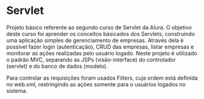 # Servlet
Projeto básico referente ao segundo curso de Servlet da Alura.
O objetivo deste curso foi aprender os conceitos básicados dos Servlets, construindo uma aplicação simples de gerenciamento de empresas. 
Através dela é possível fazer login (autenticação), CRUD das empresas, listar empresas e monitorar as ações realizadas pelo usuário logado.
Neste projeto é utilizado o padrão MVC, separando as JSPs (visão-interface) do controlador (servlet) e do banco de dados (modelo). 

Para controlar as requisições foram usados Filters, cuja ordem está definida no web.xml, restringindo as ações somente para o usuários logados no sistema.


